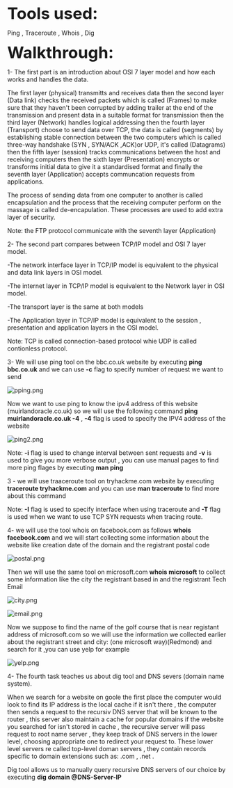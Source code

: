 <span style=" font-size:37px;"> **Tools used:** </span><br/>

Ping , Traceroute , Whois , Dig 


<span style=" font-size:37px;"> **Walkthrough:** </span><br/>

1- The first part is an introduction about OSI 7 layer model and how each works and handles the data.

The first layer (physical) transmitts and receives data then the second layer (Data link) checks the received packets which is called (Frames) to make sure that they haven't been corrupted by adding trailer at the end of the transmission and present data in a suitable format for transmission then the third layer (Network) handles logical addressing then the fourth layer (Transport) choose to send data over TCP, the data is called (segments) by establishing stable connection between the two computers which is called three-way handshake (SYN , SYN/ACK ,ACK)or UDP, it's called (Datagrams) then the fifth layer (session) tracks communications between the host and receiving computers then the sixth layer (Presentation) encrypts or transforms initial data to give it a standardised format and finally the seventh layer (Application) accepts communcation requests from applications.

The process of sending data from one computer to another is called encapsulation and the process that the receiving computer perform on the massage is called de-encapulation. These processes are used to add extra layer of security. 

Note: the FTP protocol communicate with the seventh layer (Application)



2- The second part compares between TCP/IP model and OSI 7 layer model.

-The network interface layer in TCP/IP model is equivalent to the physical and data link layers in OSI model.

-The internet layer in TCP/IP model is equivalent to the Network layer in OSI model.

-The transport layer is the same at both models

-The Application layer in TCP/IP model is equivalent to the session , presentation and application layers in the OSI model.


Note: TCP is called connection-based protocol whie UDP is called contionless protocol.


3- We will use ping tool on the bbc.co.uk website by executing **ping bbc.co.uk** and we can use **-c** flag to specify number of request we want to send

![pping.png]({{site.baseurl}}/pping.png)


Now we want to use ping to know the ipv4 address of  this website (muirlandoracle.co.uk) so we will use the following command **ping muirlandoracle.co.uk -4** , **-4** flag is used to specify the IPV4 address of the website

![ping2.png]({{site.baseurl}}/ping2.png)


Note: **-i** flag is used to change interval between sent requests and **-v** is used to give you more verbose output , you can use manual pages to find more ping flages by executing **man ping** 


3 - we will use traaceroute tool on tryhackme.com website by executing   **traceroute tryhackme.com** and you can use **man traceroute** to find more about this command

Note: **-I** flag is used to specify interface when using traceroute and **-T** flag is used when we want to use TCP SYN requests when tracing route.


4- we will use the tool whois on facebook.com as follows **whois facebook.com** and we will start collecting some information about the website like creation date of the domain and the registrant postal code

![postal.png]({{site.baseurl}}/postal.png)


Then we will use the same tool on microsoft.com **whois microsoft** to collect some information like the city the registrant based in and the registrant Tech Email

![city.png]({{site.baseurl}}/city.png)


![email.png]({{site.baseurl}}/email.png)


Now we suppose to find the name of the golf course that is near registant address of microsoft.com so we will use the information we collected earlier about the registrant street and city: (one microsoft way)(Redmond) and search for it ,you can use yelp for example

![yelp.png]({{site.baseurl}}/yelp.png)


4- The fourth task teaches us about dig tool and DNS severs (domain name system).


When we search for a website on goole the first place the computer would look to find its IP address is the local cache if it isn't there , the computer then sends a request to the recursiv DNS server that will be known to the router , this server also maintain a cache for popular domains if the website you searched for isn't stored in cache , the recursive server will pass request to root name server , they keep track of DNS servers in the lower  level, choosing appropriate one to redirect your request to. These lower level servers re called top-level doman servers , they contain records specific to domain extensions such as: .com , .net .


Dig tool allows us to manually query recursive DNS servers of our choice by executing 
**dig domain @DNS-Server-IP**